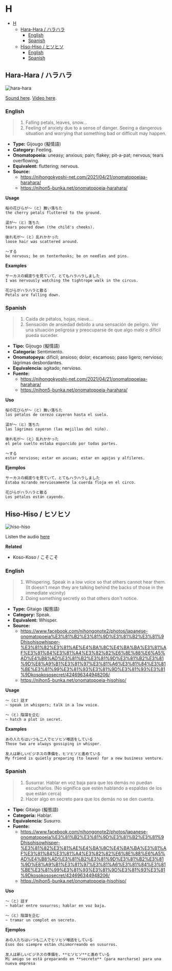 # H

- [H](#h)
  - [Hara-Hara / ハラハラ](#hara-hara--ハラハラ)
    - [English](#english)
    - [Spanish](#spanish)
  - [Hiso-Hiso / ヒソヒソ](#hiso-hiso--ヒソヒソ)
    - [English](#english-1)
    - [Spanish](#spanish-1)

## Hara-Hara / ハラハラ

![hara-hara](https://3.bp.blogspot.com/-FrC2klXUAJ8/WoJrZNGIpPI/AAAAAAAABRw/b4S-SmED8zEZ9NUEivHgm9Foa9mpcIrOwCLcBGAs/s1600/hara.jpg)

[Sound here](http://assets.languagepod101.com/dictionary/japanese/audiomp3.php?kana=はらはら). [Video here](https://www.youtube.com/watch?v=Nk8hdJuvGUc).

### English

> 1. Falling petals, leaves, snow…
> 2. Feeling of anxiety due to a sense of danger. Seeing a dangerous situation and worrying that something bad or difficult may happen.

- **Type:** Gijougo (擬情語)
- **Category:** Feeling.
- **Onomatopoeia:** uneasy; anxious; pain; flakey; pit-a-pat; nervous; tears overflowing.
- **Equivalent:** fluttering; nervous.
- **Source:** 
  - https://nihongokyoshi-net.com/2021/04/21/onomatopoeiaa-harahara/
  - https://nihon5-bunka.net/onomatopoeia-harahara/

**Usage**
```
桜の花びらが〜（と）舞い落ちた
the cherry petals fluttered to the ground.

涙が〜（と）落ちた
tears poured down (the child's cheeks).

後れ毛が〜（と）乱れかかった
loose hair was scattered around.

〜する
be nervous; be on tenterhooks; be on needles and pins.
```

**Examples**
```
サーカスの綱渡りを見ていて、とてもハラハラしました
I was nervously watching the tightrope walk in the circus.

花びらがハラハラと散る
Petals are falling down.
```

### Spanish

> 1. Caída de pétalos, hojas, nieve...
> 2. Sensación de ansiedad debido a una sensación de peligro. Ver una situación peligrosa y preocuparse de que algo malo o difícil pueda suceder.

- **Tipo:** Gijougo (擬情語)
- **Categoría:** Sentimiento.
- **Onomatopeya:** difícil; ansioso; dolor; escamoso; paso ligero; nervioso; lágrimas desbordantes.
- **Equivalencia:** agitado; nervioso.
- **Fuente:** 
  - https://nihongokyoshi-net.com/2021/04/21/onomatopoeiaa-harahara/
  - https://nihon5-bunka.net/onomatopoeia-harahara/

**Uso**
```
桜の花びらが〜（と）舞い落ちた
los pétalos de cerezo cayeron hasta el suelo.

涙が〜（と）落ちた
las lágrimas cayeron (las mejillas del niño).

後れ毛が〜（と）乱れかかった
el pelo suelto estaba esparcido por todas partes.

〜する
estar nervioso; estar en ascuas; estar en agujas y alfileres.
```

**Ejemplos**
```
サーカスの綱渡りを見ていて、とてもハラハラしました
Estaba mirando nerviosamente la cuerda floja en el circo.

花びらがハラハラと散る
Los pétalos están cayendo.
```

## Hiso-Hiso / ヒソヒソ

![hiso-hiso](https://blog-imgs-61-origin.fc2.com/m/i/s/misheep/20141112193425dfb.jpg)

Listen the audio [here](http://assets.languagepod101.com/dictionary/japanese/audiomp3.php?kana=ヒソヒソ)

**Related**
- Koso-Koso / こそこそ

### English

> 1. Whispering. Speak in a low voice so that others cannot hear them. (It doesn't mean they are talking behind the backs of those in the immediate vicinity)
> 2. Doing something secretly so that others don't notice.

- **Type:** Gitaigo (擬態語)
- **Category:** Speak.
- **Equivalent:** Whisper.
- **Source:** 
  - https://www.facebook.com/nihongonote2/photos/japanese-onomatopoeia%E3%81%B2%E3%81%9D%E3%81%B2%E3%81%9Dhisohisowhisper-%E3%81%82%E3%81%AE%E4%BA%8C%E4%BA%BA%E3%81%AF%E3%81%84%E3%81%A4%E3%82%82%E6%8E%88%E6%A5%AD%E4%B8%AD%E3%81%B2%E3%81%9D%E3%81%B2%E3%81%9D%E8%A9%B1%E3%81%97%E3%81%A6%E3%81%84%E3%81%BE%E3%81%99%E3%81%93%E3%81%9D%E3%81%93%E3%81%9Dkosokososecret/424696344948206/
  - https://nihon5-bunka.net/onomatopoeia-hisohiso/

**Usage**
```
〜（と）話す
~ speak in whispers; talk in a low voice.

〜（と）陰謀を企む
~ hatch a plot in secret.
```

**Examples**
```
あの人たちはいつも二人でヒソヒソ噂話をしている
Those two are always gossiping in whisper.

友人は新しいビジネスの準備を、ヒソヒソと進めている
My friend is quietly preparing (to leave) for a new business venture.
```

### Spanish

> 1. Susurrar. Hablar en voz baja para que los demás no puedan escucharlos. (No significa que estén hablando a espaldas de los que están cerca)
> 2. Hacer algo en secreto para que los demás no se den cuenta.

- **Tipo:** Gitaigo (擬態語)
- **Categoría:** Hablar.
- **Equivalencia:** Susurro.
- **Fuente:** 
  - https://www.facebook.com/nihongonote2/photos/japanese-onomatopoeia%E3%81%B2%E3%81%9D%E3%81%B2%E3%81%9Dhisohisowhisper-%E3%81%82%E3%81%AE%E4%BA%8C%E4%BA%BA%E3%81%AF%E3%81%84%E3%81%A4%E3%82%82%E6%8E%88%E6%A5%AD%E4%B8%AD%E3%81%B2%E3%81%9D%E3%81%B2%E3%81%9D%E8%A9%B1%E3%81%97%E3%81%A6%E3%81%84%E3%81%BE%E3%81%99%E3%81%93%E3%81%9D%E3%81%93%E3%81%9Dkosokososecret/424696344948206/
  - https://nihon5-bunka.net/onomatopoeia-hisohiso/

**Uso**
```
〜（と）話す
~ hablar entre susurros; hablar en voz baja.

〜（と）陰謀を企む
~ tramar un complot en secreto.
```

**Ejemplos**
```
あの人たちはいつも二人でヒソヒソ噂話をしている
Esos dos siempre están chismorreando en susurros.

友人は新しいビジネスの準備を、**ヒソヒソ**と進めている
Mi amigo se está preparando en **secreto** (para marcharse) para una nueva empresa
```